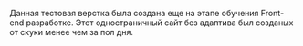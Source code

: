 Данная тестовая верстка была создана еще на этапе обучения Front-end разработке. Этот одностраничный сайт без адаптива был созданых от скуки менее чем за пол дня.